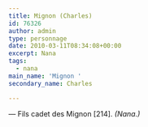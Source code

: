 ```yaml
---
title: Mignon (Charles)
id: 76326
author: admin
type: personnage
date: 2010-03-11T08:34:08+00:00
excerpt: Nana
tags:
  - nana
main_name: 'Mignon '
secondary_name: Charles

---
```

— Fils cadet des Mignon [214]. _(Nana.)_